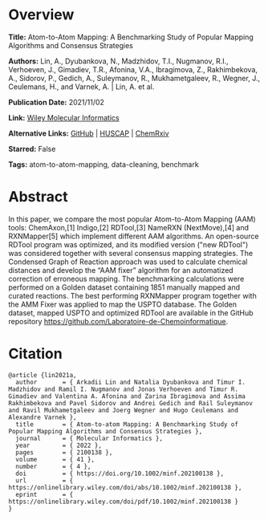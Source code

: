 # Overview
**Title:**
Atom-to-Atom Mapping: A Benchmarking Study of Popular Mapping Algorithms and Consensus Strategies

**Authors:**
Lin, A., Dyubankova, N., Madzhidov, T.I., Nugmanov, R.I., Verhoeven, J., Gimadiev, T.R., Afonina, V.A., Ibragimova, Z., Rakhimbekova, A., Sidorov, P., Gedich, A., Suleymanov, R., Mukhametgaleev, R., Wegner, J., Ceulemans, H., and Varnek, A. |
Lin, A. et al.

**Publication Date:**
2021/11/02

**Link:**
[Wiley Molecular Informatics](https://onlinelibrary.wiley.com/doi/10.1002/minf.202100138)

**Alternative Links:**
[GitHub](https://github.com/Laboratoire-de-Chemoinformatique/Reaction_Data_Cleaning) |
[HUSCAP](https://eprints.lib.hokudai.ac.jp/dspace/handle/2115/88966) |
[ChemRxiv](https://chemrxiv.org/engage/chemrxiv/article-details/60c7505aee301c33b8c7a85e)

**Starred:**
False

**Tags:**
atom-to-atom-mapping, data-cleaning, benchmark


# Abstract
In this paper, we compare the most popular Atom-to-Atom Mapping (AAM) tools: ChemAxon,[1] Indigo,[2] RDTool,[3] NameRXN (NextMove),[4] and RXNMapper[5] which implement different AAM algorithms.
An open-source RDTool program was optimized, and its modified version ("new RDTool") was considered together with several consensus mapping strategies.
The Condensed Graph of Reaction approach was used to calculate chemical distances and develop the “AAM fixer” algorithm for an automatized correction of erroneous mapping.
The benchmarking calculations were performed on a Golden dataset containing 1851 manually mapped and curated reactions.
The best performing RXNMapper program together with the AMM Fixer was applied to map the USPTO database.
The Golden dataset, mapped USPTO and optimized RDTool are available in the GitHub repository https://github.com/Laboratoire-de-Chemoinformatique.


# Citation
```
@article {lin2021a,
  author       = { Arkadii Lin and Natalia Dyubankova and Timur I. Madzhidov and Ramil I. Nugmanov and Jonas Verhoeven and Timur R. Gimadiev and Valentina A. Afonina and Zarina Ibragimova and Assima Rakhimbekova and Pavel Sidorov and Andrei Gedich and Rail Suleymanov and Ravil Mukhametgaleev and Joerg Wegner and Hugo Ceulemans and Alexandre Varnek },
  title        = { Atom-to-atom Mapping: A Benchmarking Study of Popular Mapping Algorithms and Consensus Strategies },
  journal      = { Molecular Informatics },
  year         = { 2022 },
  pages        = { 2100138 },
  volume       = { 41 },
  number       = { 4 },
  doi          = { https://doi.org/10.1002/minf.202100138 },
  url          = { https://onlinelibrary.wiley.com/doi/abs/10.1002/minf.202100138 },
  eprint       = { https://onlinelibrary.wiley.com/doi/pdf/10.1002/minf.202100138 }
}
```
